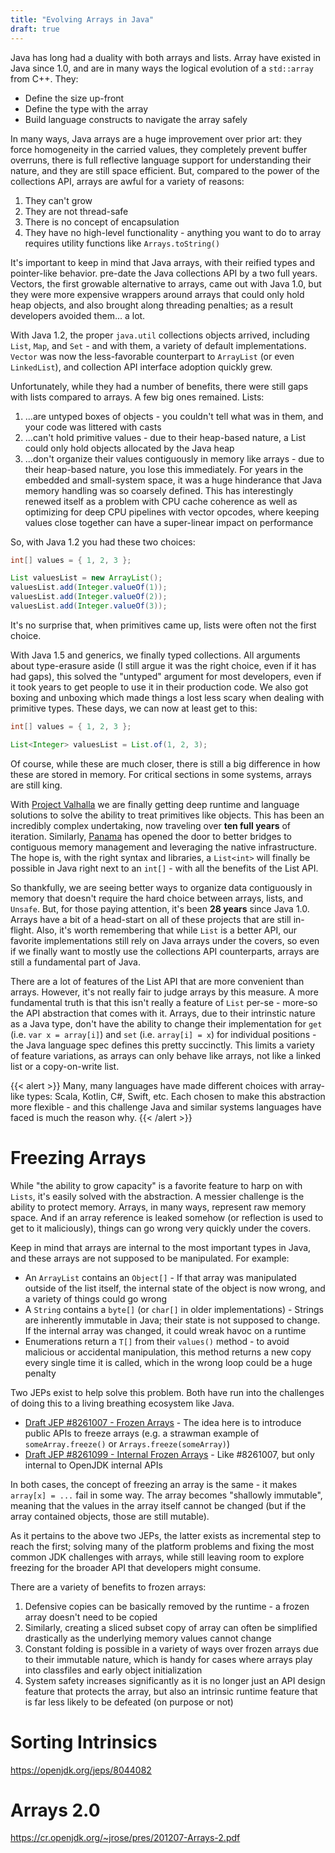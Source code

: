 ```yaml
---
title: "Evolving Arrays in Java"
draft: true
---
```

Java has long had a duality with both arrays and lists. Array have existed in Java since 1.0, and are in many ways the logical evolution of a `std::array` from C++. They:

* Define the size up-front
* Define the type with the array
* Build language constructs to navigate the array safely

In many ways, Java arrays are a huge improvement over prior art: they force homogeneity in the carried values, they completely prevent buffer overruns, there is full reflective language support for understanding their nature, and they are still space efficient. But, compared to the power of the collections API, arrays are awful for a variety of reasons:

1. They can't grow
2. They are not thread-safe
3. There is no concept of encapsulation
4. They have no high-level functionality - anything you want to do to array requires utility functions like `Arrays.toString()`

It's important to keep in mind that Java arrays, with their reified types and pointer-like behavior. pre-date the Java collections API by a two full years. Vectors, the first growable alternative to arrays, came out with Java 1.0, but they were more expensive wrappers around arrays that could only hold heap objects, and also brought along threading penalties; as a result developers avoided them... a lot.

With Java 1.2, the proper `java.util` collections objects arrived, including `List`, `Map`, and `Set` - and with them, a variety of default implementations. `Vector` was now the less-favorable counterpart to `ArrayList` (or even `LinkedList`), and collection API interface adoption quickly grew.

Unfortunately, while they had a number of benefits, there were still gaps with lists compared to arrays. A few big ones remained. Lists:

1. ...are untyped boxes of objects - you couldn't tell what was in them, and your code was littered with casts
2. ...can't hold primitive values - due to their heap-based nature, a List could only hold objects allocated by the Java heap
3. ...don't organize their values contiguously in memory like arrays - due to their heap-based nature, you lose this immediately. For years in the embedded and small-system space, it was a huge hinderance that Java memory handling was so coarsely defined. This has interestingly renewed itself as a problem with CPU cache coherence as well as optimizing for deep CPU pipelines with vector opcodes, where keeping values close together can have a super-linear impact on performance

So, with Java 1.2 you had these two choices:

```java
int[] values = { 1, 2, 3 };

List valuesList = new ArrayList();
valuesList.add(Integer.valueOf(1));
valuesList.add(Integer.valueOf(2));
valuesList.add(Integer.valueOf(3));
```

It's no surprise that, when primitives came up, lists were often not the first choice.

With Java 1.5 and generics, we finally typed collections. All arguments about type-erasure aside (I still argue it was the right choice, even if it has had gaps), this solved the "untyped" argument for most developers, even if it took years to get people to use it in their production code. We also got boxing and unboxing which made things a lost less scary when dealing with primitive types. These days, we can now at least get to this:

```java
int[] values = { 1, 2, 3 };

List<Integer> valuesList = List.of(1, 2, 3);
```

Of course, while these are much closer, there is still a big difference in how these are stored in memory. For critical sections in some systems, arrays are still king.

With [Project Valhalla](https://openjdk.org/projects/valhalla/) we are finally getting deep runtime and language solutions to solve the ability to treat primitives like objects. This has been an incredibly complex undertaking, now traveling over **ten full years** of iteration. Similarly, [Panama](https://openjdk.org/projects/panama/) has opened the door to better bridges to contiguous memory management and leveraging the native infrastructure. The hope is, with the right syntax and libraries, a `List<int>` will finally be possible in Java right next to an `int[]` - with all the benefits of the List API.

So thankfully, we are seeing better ways to organize data contiguously in memory that doesn't require the hard choice between arrays, lists, and `Unsafe`. But, for those paying attention, it's been **28 years** since Java 1.0. Arrays have a bit of a head-start on all of these projects that are still in-flight. Also, it's worth remembering that while `List` is a better API, our favorite implementations still rely on Java arrays under the covers, so even if we finally want to mostly use the collections API counterparts, arrays are still a fundamental part of Java.

There are a lot of features of the List API that are more convenient than arrays. However, it's not really fair to judge arrays by this measure. A more fundamental truth is that this isn't really a feature of `List` per-se - more-so the API abstraction that comes with it. Arrays, due to their intrinstic nature as a Java type, don't have the ability to change their implementation for `get` (i.e. `var x = array[i]`) and `set` (i.e. `array[i] = x`) for individual positions - the Java language spec defines this pretty succinctly. This limits a variety of feature variations, as arrays can only behave like arrays, not like a linked list or a copy-on-write list.

{{< alert >}}
Many, many languages have made different choices with array-like types: Scala, Kotlin, C#, Swift, etc. Each chosen to make this abstraction more flexible - and this challenge Java and similar systems languages have faced is much the reason why.
{{< /alert >}}

# Freezing Arrays

While "the ability to grow capacity" is a favorite feature to harp on with `Lists`, it's easily solved with the abstraction. A messier challenge is the ability to protect memory. Arrays, in many ways, represent raw memory space. And if an array reference is leaked somehow (or reflection is used to get to it maliciously), things can go wrong very quickly under the covers.

Keep in mind that arrays are internal to the most important types in Java, and these arrays are not supposed to be manipulated. For example:

* An `ArrayList` contains an `Object[]` - If that array was manipulated outside of the list itself, the internal state of the object is now wrong, and a variety of things could go wrong
* A `String` contains a `byte[]` (or `char[]` in older implementations) - Strings are inherently immutable in Java; their state is not supposed to change. If the internal array was changed, it could wreak havoc on a runtime
* Enumerations return a `T[]` from their `values()` method - to avoid malicious or accidental manipulation, this method returns a new copy every single time it is called, which in the wrong loop could be a huge penalty

Two JEPs exist to help solve this problem. Both have run into the challenges of doing this to a living breathing ecosystem like Java.

* [Draft JEP #8261007 - Frozen Arrays](https://openjdk.org/jeps/8261007) - The idea here is to introduce public APIs to freeze arrays (e.g. a strawman example of `someArray.freeze()` or `Arrays.freeze(someArray)`)
* [Draft JEP #8261099 - Internal Frozen Arrays](https://openjdk.org/jeps/8261099) - Like #8261007, but only internal to OpenJDK internal APIs

In both cases, the concept of freezing an array is the same - it makes `array[x] = ...` fail in some way. The array becomes "shallowly immutable", meaning that the values in the array itself cannot be changed (but if the array contained objects, those are still mutable).

As it pertains to the above two JEPs, the latter exists as incremental step to reach the first; solving many of the platform problems and fixing the most common JDK challenges with arrays, while still leaving room to explore freezing for the broader API that developers might consume.

There are a variety of benefits to frozen arrays:
1. Defensive copies can be basically removed by the runtime - a frozen array doesn't need to be copied
2. Similarly, creating a sliced subset copy of array can often be simplified drastically as the underlying memory values cannot change
3. Constant folding is possible in a variety of ways over frozen arrays due to their immutable nature, which is handy for cases where arrays play into classfiles and early object initialization
4. System safety increases significantly as it is no longer just an API design feature that protects the array, but also an intrinsic runtime feature that is far less likely to be defeated (on purpose or not)

# Sorting Intrinsics
https://openjdk.org/jeps/8044082

# Arrays 2.0
https://cr.openjdk.org/~jrose/pres/201207-Arrays-2.pdf


